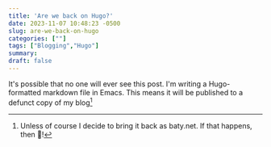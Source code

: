 ```yaml
---
title: 'Are we back on Hugo?'
date: 2023-11-07 10:48:23 -0500
slug: are-we-back-on-hugo
categories: [""]
tags: ["Blogging","Hugo"]
summary: 
draft: false
---
```


It's possible that no one will ever see this post. I'm writing a Hugo-formatted markdown file in Emacs. This means it will be published to a defunct copy of my blog[^unless]


[^unless]: Unless of course I decide to bring it back as baty.net. If that happens, then 👋!
